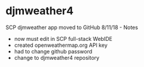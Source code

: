 # djmweather4
SCP djmweather app moved to GitHub
8/11/18 - Notes
* now must edit in SCP full-stack WebIDE
* created openweathermap.org API key
* had to change github password
* change to djmweather4 repository

